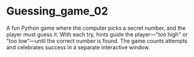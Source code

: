 # Guessing_game_02
 A fun Python game where the computer picks a secret number, and the player must guess it. With each try, hints guide the player—"too high" or "too low"—until the correct number is found. The game counts attempts and celebrates success in a separate interactive window.
